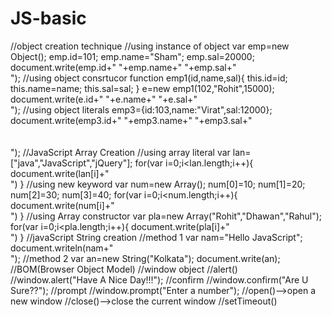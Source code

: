 # JS-basic
//object creation technique
//using instance of object
var emp=new Object();
emp.id=101;
emp.name="Sham";
emp.sal=20000;
document.write(emp.id+" "+emp.name+" "+emp.sal+"<br>");
//using object consrtucor
function emp1(id,name,sal){
	this.id=id;
	this.name=name;
	this.sal=sal;
}
e=new emp1(102,"Rohit",15000);
document.write(e.id+" "+e.name+" "+e.sal+"<br>");
//using object literals
emp3={id:103,name:"Virat",sal:12000};
document.write(emp3.id+" "+emp3.name+" "+emp3.sal+"<br><br><br>");
//JavaScript Array Creation
//using array literal
var lan=["java","JavaScript","jQuery"];
for(var i=0;i<lan.length;i++){
	document.write(lan[i]+"<br>")
}
//using new keyword
var num=new Array();
num[0]=10;
num[1]=20;
num[2]=30;
num[3]=40;
for(var i=0;i<num.length;i++){
	document.write(num[i]+"<br>")
}
//using Array constructor
var pla=new Array("Rohit","Dhawan","Rahul");
for(var i=0;i<pla.length;i++){
	document.write(pla[i]+"<br>")
}
//javaScript String creation
//method 1
var nam="Hello JavaScript";
document.writeln(nam+"<br>");
//method 2
var an=new String("Kolkata");
document.write(an);
//BOM(Browser Object Model)
//window object
//alert()
//window.alert("Have A Nice Day!!!");
//confirm
//window.confirm("Are U Sure??");
//prompt
//window.prompt("Enter a number");
//open()-->open a new window
//close()-->close the current window
//setTimeout()
